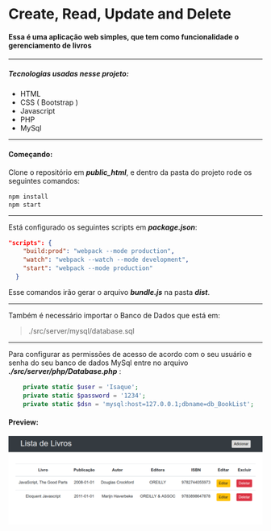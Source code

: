 # Create, Read, Update and Delete  

#### Essa é uma aplicação web simples, que tem como funcionalidade o gerenciamento de livros


***

##### Tecnologias usadas nesse projeto: 
	
* HTML
* CSS ( Bootstrap )
* Javascript
* PHP
* MySql

***

#### Começando:

Clone o repositório em **_public_html_**, e dentro da pasta do projeto rode os seguintes comandos:

```SHELL
npm install
npm start
``` 
***
Está configurado os seguintes scripts em **_package.json_**:

```json
"scripts": {
    "build:prod": "webpack --mode production",
    "watch": "webpack --watch --mode development",
    "start": "webpack --mode production"
  }
```
Esse comandos irão gerar o arquivo **_bundle.js_** na pasta **_dist_**.
***
Também é necessário importar o Banco de Dados que está em:
> ./src/server/mysql/database.sql
***
Para configurar as permissões de acesso de acordo com o seu usuário e senha do seu banco de dados MySql entre no arquivo  **_./src/server/php/Database.php_** :

```php
	private static $user = 'Isaque';
	private static $password = '1234';
	private static $dsn = 'mysql:host=127.0.0.1;dbname=db_BookList';
```

#### Preview: 

![alt text](preview.png 'Interface')

